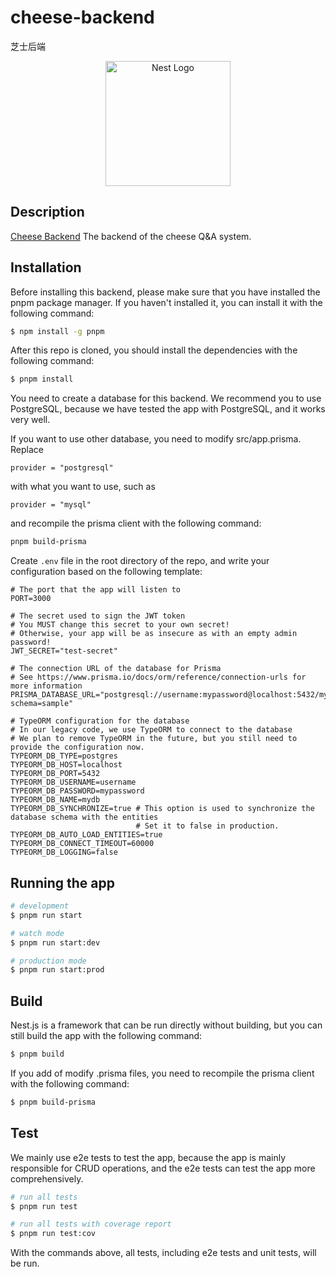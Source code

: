 # cheese-backend

芝士后端

<p align="center">
  <img src="https://nestjs.com/img/logo-small.svg" width="200" alt="Nest Logo" /></a>
</p>

## Description

[Cheese Backend](https://github.com/SageSeekerSociety/cheese-backend)
The backend of the cheese Q&A system.

## Installation

Before installing this backend, please make sure that you have installed the pnpm package
manager. If you haven't installed it, you can install it with the following command:

```bash
$ npm install -g pnpm
```

After this repo is cloned, you should install the dependencies with the following command:

```bash
$ pnpm install
```

You need to create a database for this backend. We recommend you to use PostgreSQL,
because we have tested the app with PostgreSQL, and it works very well.

If you want to use other database, you need to modify src/app.prisma. Replace
```prisma
provider = "postgresql"
```
with what you want to use, such as
```prisma
provider = "mysql"
```
and recompile the prisma client with the following command:
```bash
pnpm build-prisma
```

Create `.env` file in the root directory of the repo, and write your configuration based
on the following template:

```Dotenv
# The port that the app will listen to
PORT=3000

# The secret used to sign the JWT token
# You MUST change this secret to your own secret!
# Otherwise, your app will be as insecure as with an empty admin password!
JWT_SECRET="test-secret"

# The connection URL of the database for Prisma
# See https://www.prisma.io/docs/orm/reference/connection-urls for more information
PRISMA_DATABASE_URL="postgresql://username:mypassword@localhost:5432/mydb?schema=sample"

# TypeORM configuration for the database
# In our legacy code, we use TypeORM to connect to the database
# We plan to remove TypeORM in the future, but you still need to provide the configuration now.
TYPEORM_DB_TYPE=postgres
TYPEORM_DB_HOST=localhost
TYPEORM_DB_PORT=5432
TYPEORM_DB_USERNAME=username
TYPEORM_DB_PASSWORD=mypassword
TYPEORM_DB_NAME=mydb
TYPEORM_DB_SYNCHRONIZE=true # This option is used to synchronize the database schema with the entities
                            # Set it to false in production.
TYPEORM_DB_AUTO_LOAD_ENTITIES=true
TYPEORM_DB_CONNECT_TIMEOUT=60000
TYPEORM_DB_LOGGING=false
```

## Running the app

```bash
# development
$ pnpm run start

# watch mode
$ pnpm run start:dev

# production mode
$ pnpm run start:prod
```

## Build

Nest.js is a framework that can be run directly without building, but you can still build the app with the following command:

```bash
$ pnpm build
```

If you add of modify .prisma files, you need to recompile the prisma client with the following command:

```bash
$ pnpm build-prisma
```

## Test

We mainly use e2e tests to test the app, because the app is mainly responsible for CRUD operations, and the e2e tests can test the app more comprehensively.

```bash
# run all tests
$ pnpm run test

# run all tests with coverage report
$ pnpm run test:cov
```
With the commands above, all tests, including e2e tests and unit tests, will be run.

